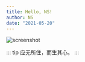 ```yaml
---
title: Hello, NS!
author: NS
date: "2021-05-20"
---
```


<img class="zoomable" :src="$withBase('/images/picture/1.png')" alt="screenshot">

::: tip
应无所住，而生其心。
:::
